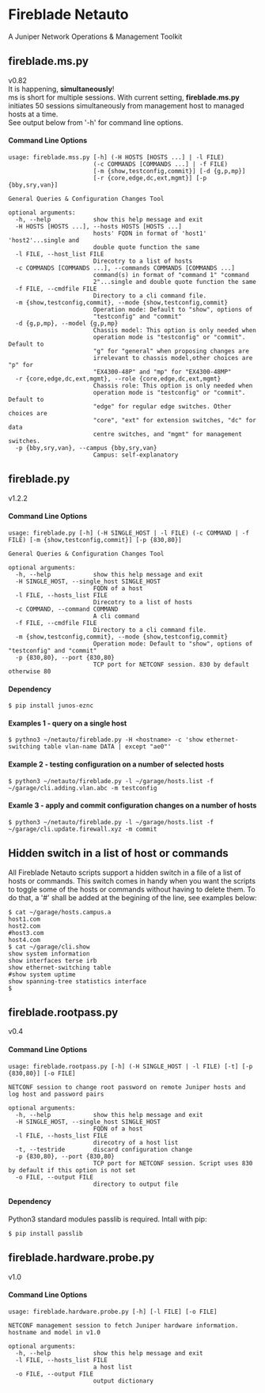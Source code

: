 # Fireblade Netauto

A Juniper Network Operations & Management Toolkit

## fireblade.ms.py
v0.82\
It is happening, **simultaneously**! \
ms is short for multiple sessions. With current setting, **fireblade.ms.py** initiates 50 sessions simultaneously from management host to managed hosts at a time.\
See output below from '-h' for command line options.

#### Command Line Options
```
usage: fireblade.mss.py [-h] (-H HOSTS [HOSTS ...] | -l FILE)
                        (-c COMMANDS [COMMANDS ...] | -f FILE)
                        [-m {show,testconfig,commit}] [-d {g,p,mp}]
                        [-r {core,edge,dc,ext,mgmt}] [-p {bby,sry,van}]

General Queries & Configuration Changes Tool

optional arguments:
  -h, --help            show this help message and exit
  -H HOSTS [HOSTS ...], --hosts HOSTS [HOSTS ...]
                        hosts' FQDN in format of 'host1' 'host2'...single and
                        double quote function the same
  -l FILE, --host_list FILE
                        Direcotry to a list of hosts
  -c COMMANDS [COMMANDS ...], --commands COMMANDS [COMMANDS ...]
                        command(s) in format of "command 1" "command
                        2"...single and double quote function the same
  -f FILE, --cmdfile FILE
                        Directory to a cli command file.
  -m {show,testconfig,commit}, --mode {show,testconfig,commit}
                        Operation mode: Default to "show", options of
                        "testconfig" and "commit"
  -d {g,p,mp}, --model {g,p,mp}
                        Chassis model: This option is only needed when
                        operation mode is "testconfig" or "commit". Default to
                        "g" for "general" when proposing changes are
                        irrelevant to chassis model,other choices are "p" for
                        "EX4300-48P" and "mp" for "EX4300-48MP"
  -r {core,edge,dc,ext,mgmt}, --role {core,edge,dc,ext,mgmt}
                        Chassis role: This option is only needed when
                        operation mode is "testconfig" or "commit". Default to
                        "edge" for regular edge switches. Other choices are
                        "core", "ext" for extension switches, "dc" for data
                        centre switches, and "mgmt" for management switches.
  -p {bby,sry,van}, --campus {bby,sry,van}
                        Campus: self-explanatory

```

## fireblade.py
v1.2.2
#### Command Line Options
```
usage: fireblade.py [-h] (-H SINGLE_HOST | -l FILE) (-c COMMAND | -f FILE) [-m {show,testconfig,commit}] [-p {830,80}]

General Queries & Configuration Changes Tool

optional arguments:
  -h, --help            show this help message and exit
  -H SINGLE_HOST, --single_host SINGLE_HOST
                        FQDN of a host
  -l FILE, --hosts_list FILE
                        Direcotry to a list of hosts
  -c COMMAND, --command COMMAND
                        A cli command
  -f FILE, --cmdfile FILE
                        Directory to a cli command file.
  -m {show,testconfig,commit}, --mode {show,testconfig,commit}
                        Operation mode: Default to "show", options of "testconfig" and "commit"
  -p {830,80}, --port {830,80}
                        TCP port for NETCONF session. 830 by default otherwise 80
```
#### Dependency
```
$ pip install junos-eznc
```
#### Examples 1 - query on a single host
```
$ pythno3 ~/netauto/fireblade.py -H <hostname> -c 'show ethernet-switching table vlan-name DATA | except "ae0"'
```
#### Example 2 - testing configuration on a number of selected hosts
```
$ python3 ~/netauto/fireblade.py -l ~/garage/hosts.list -f ~/garage/cli.adding.vlan.abc -m testconfig
```
#### Examle 3 - apply and commit configuration changes on a number of hosts
```
$ python3 ~/netauto/fireblade.py -l ~/garage/hosts.list -f ~/garage/cli.update.firewall.xyz -m commit
```
## Hidden switch in a list of host or commands
All Fireblade Netauto scripts support a hidden switch in a file of a list of hosts or commands. This switch comes in handy when you want the scripts to toggle some of the hosts or commands without having to delete them. To do that, a '#' shall be added at the begining of the line, see examples below:
```
$ cat ~/garage/hosts.campus.a
host1.com
host2.com
#host3.com
host4.com
$ cat ~/garage/cli.show
show system information
show interfaces terse irb
show ethernet-switching table
#show system uptime
show spanning-tree statistics interface
$
```

## fireblade.rootpass.py
v0.4
#### Command Line Options
```
usage: fireblade.rootpass.py [-h] (-H SINGLE_HOST | -l FILE) [-t] [-p {830,80}] [-o FILE]

NETCONF session to change root password on remote Juniper hosts and log host and password pairs

optional arguments:
  -h, --help            show this help message and exit
  -H SINGLE_HOST, --single_host SINGLE_HOST
                        FQDN of a host
  -l FILE, --hosts_list FILE
                        direcotry of a host list
  -t, --testride        discard configuration change
  -p {830,80}, --port {830,80}
                        TCP port for NETCONF session. Script uses 830 by default if this option is not set
  -o FILE, --output FILE
                        directory to output file
```
#### Dependency
Python3 standard modules passlib is required. Intall with pip:
```
$ pip install passlib
```
## fireblade.hardware.probe.py
v1.0
#### Command Line Options
```
usage: fireblade.hardware.probe.py [-h] [-l FILE] [-o FILE]

NETCONF management session to fetch Juniper hardware information. hostname and model in v1.0

optional arguments:
  -h, --help            show this help message and exit
  -l FILE, --hosts_list FILE
                        a host list
  -o FILE, --output FILE
                        output dictionary
```
